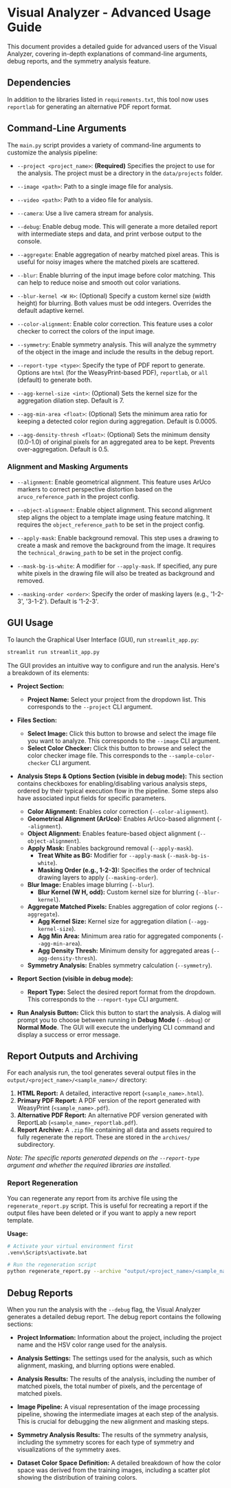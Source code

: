 # Visual Analyzer - Advanced Usage Guide

This document provides a detailed guide for advanced users of the Visual Analyzer, covering in-depth explanations of command-line arguments, debug reports, and the symmetry analysis feature.

## Dependencies

In addition to the libraries listed in `requirements.txt`, this tool now uses `reportlab` for generating an alternative PDF report format.

## Command-Line Arguments

The `main.py` script provides a variety of command-line arguments to customize the analysis pipeline:

*   `--project <project_name>`: **(Required)** Specifies the project to use for the analysis. The project must be a directory in the `data/projects` folder.

*   `--image <path>`: Path to a single image file for analysis.

*   `--video <path>`: Path to a video file for analysis.

*   `--camera`: Use a live camera stream for analysis.

*   `--debug`: Enable debug mode. This will generate a more detailed report with intermediate steps and data, and print verbose output to the console.

*   `--aggregate`: Enable aggregation of nearby matched pixel areas. This is useful for noisy images where the matched pixels are scattered.

*   `--blur`: Enable blurring of the input image before color matching. This can help to reduce noise and smooth out color variations.

*   `--blur-kernel <W H>`: (Optional) Specify a custom kernel size (width height) for blurring. Both values must be odd integers. Overrides the default adaptive kernel.

*   `--color-alignment`: Enable color correction. This feature uses a color checker to correct the colors of the input image.

*   `--symmetry`: Enable symmetry analysis. This will analyze the symmetry of the object in the image and include the results in the debug report.

*   `--report-type <type>`: Specify the type of PDF report to generate. Options are `html` (for the WeasyPrint-based PDF), `reportlab`, or `all` (default) to generate both.

*   `--agg-kernel-size <int>`: (Optional) Sets the kernel size for the aggregation dilation step. Default is 7.

*   `--agg-min-area <float>`: (Optional) Sets the minimum area ratio for keeping a detected color region during aggregation. Default is 0.0005.

*   `--agg-density-thresh <float>`: (Optional) Sets the minimum density (0.0-1.0) of original pixels for an aggregated area to be kept. Prevents over-aggregation. Default is 0.5.

### Alignment and Masking Arguments

*   `--alignment`: Enable geometrical alignment. This feature uses ArUco markers to correct perspective distortion based on the `aruco_reference_path` in the project config.

*   `--object-alignment`: Enable object alignment. This second alignment step aligns the object to a template image using feature matching. It requires the `object_reference_path` to be set in the project config.

*   `--apply-mask`: Enable background removal. This step uses a drawing to create a mask and remove the background from the image. It requires the `technical_drawing_path` to be set in the project config.

*   `--mask-bg-is-white`: A modifier for `--apply-mask`. If specified, any pure white pixels in the drawing file will also be treated as background and removed.

*   `--masking-order <order>`: Specify the order of masking layers (e.g., '1-2-3', '3-1-2'). Default is '1-2-3'.

## GUI Usage

To launch the Graphical User Interface (GUI), run `streamlit_app.py`:

```bash
streamlit run streamlit_app.py
```

The GUI provides an intuitive way to configure and run the analysis. Here's a breakdown of its elements:

*   **Project Section:**
    *   **Project Name:** Select your project from the dropdown list. This corresponds to the `--project` CLI argument.

*   **Files Section:**
    *   **Select Image:** Click this button to browse and select the image file you want to analyze. This corresponds to the `--image` CLI argument.
    *   **Select Color Checker:** Click this button to browse and select the color checker image file. This corresponds to the `--sample-color-checker` CLI argument.

*   **Analysis Steps & Options Section (visible in debug mode):** This section contains checkboxes for enabling/disabling various analysis steps, ordered by their typical execution flow in the pipeline. Some steps also have associated input fields for specific parameters.
    *   **Color Alignment:** Enables color correction (`--color-alignment`).
    *   **Geometrical Alignment (ArUco):** Enables ArUco-based alignment (`--alignment`).
    *   **Object Alignment:** Enables feature-based object alignment (`--object-alignment`).
    *   **Apply Mask:** Enables background removal (`--apply-mask`).
        *   **Treat White as BG:** Modifier for `--apply-mask` (`--mask-bg-is-white`).
        *   **Masking Order (e.g., 1-2-3):** Specifies the order of technical drawing layers to apply (`--masking-order`).
    *   **Blur Image:** Enables image blurring (`--blur`).
        *   **Blur Kernel (W H, odd):** Custom kernel size for blurring (`--blur-kernel`).
    *   **Aggregate Matched Pixels:** Enables aggregation of color regions (`--aggregate`).
        *   **Agg Kernel Size:** Kernel size for aggregation dilation (`--agg-kernel-size`).
        *   **Agg Min Area:** Minimum area ratio for aggregated components (`--agg-min-area`).
        *   **Agg Density Thresh:** Minimum density for aggregated areas (`--agg-density-thresh`).
    *   **Symmetry Analysis:** Enables symmetry calculation (`--symmetry`).

*   **Report Section (visible in debug mode):**
    *   **Report Type:** Select the desired report format from the dropdown. This corresponds to the `--report-type` CLI argument.

*   **Run Analysis Button:** Click this button to start the analysis. A dialog will prompt you to choose between running in **Debug Mode** (`--debug`) or **Normal Mode**. The GUI will execute the underlying CLI command and display a success or error message.

## Report Outputs and Archiving

For each analysis run, the tool generates several output files in the `output/<project_name>/<sample_name>/` directory:

1.  **HTML Report:** A detailed, interactive report (`<sample_name>.html`).
2.  **Primary PDF Report:** A PDF version of the report generated with WeasyPrint (`<sample_name>.pdf`).
3.  **Alternative PDF Report:** An alternative PDF version generated with ReportLab (`<sample_name>_reportlab.pdf`).
4.  **Report Archive:** A `.zip` file containing all data and assets required to fully regenerate the report. These are stored in the `archives/` subdirectory.

*Note: The specific reports generated depends on the `--report-type` argument and whether the required libraries are installed.*

### Report Regeneration

You can regenerate any report from its archive file using the `regenerate_report.py` script. This is useful for recreating a report if the output files have been deleted or if you want to apply a new report template.

**Usage:**
```bash
# Activate your virtual environment first
.venv\Scripts\activate.bat

# Run the regeneration script
python regenerate_report.py --archive "output/<project_name>/<sample_name>/archives/<archive_name>.zip"
```

## Debug Reports

When you run the analysis with the `--debug` flag, the Visual Analyzer generates a detailed debug report. The debug report contains the following sections:

*   **Project Information:** Information about the project, including the project name and the HSV color range used for the analysis.

*   **Analysis Settings:** The settings used for the analysis, such as which alignment, masking, and blurring options were enabled.

*   **Analysis Results:** The results of the analysis, including the number of matched pixels, the total number of pixels, and the percentage of matched pixels.

*   **Image Pipeline:** A visual representation of the image processing pipeline, showing the intermediate images at each step of the analysis. This is crucial for debugging the new alignment and masking steps.

*   **Symmetry Analysis Results:** The results of the symmetry analysis, including the symmetry scores for each type of symmetry and visualizations of the symmetry axes.

*   **Dataset Color Space Definition:** A detailed breakdown of how the color space was derived from the training images, including a scatter plot showing the distribution of training colors.